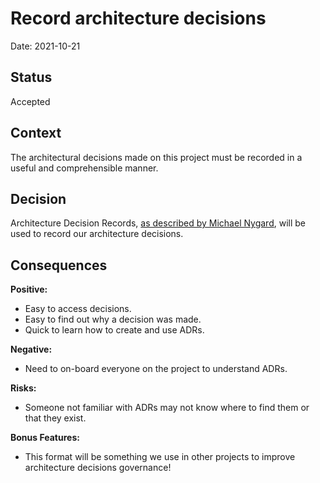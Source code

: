 # Record architecture decisions

Date: 2021-10-21

## Status

Accepted

## Context

The architectural decisions made on this project must be recorded in a useful and comprehensible manner.

## Decision

Architecture Decision Records, [as described by Michael Nygard](http://thinkrelevance.com/blog/2011/11/15/documenting-architecture-decisions), will be used to record our architecture decisions.

## Consequences

**Positive:**

- Easy to access decisions.
- Easy to find out why a decision was made.
- Quick to learn how to create and use ADRs.

**Negative:**

- Need to on-board everyone on the project to understand ADRs.

**Risks:**

- Someone not familiar with ADRs may not know where to find them or that they exist.

**Bonus Features:**

- This format will be something we use in other projects to improve architecture decisions governance!
